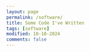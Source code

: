 ```yaml
---
layout: page
permalink: /software/
title: Some Code I've Written
tags: [software]
modified: 18-10-2024
comments: false
---
```

